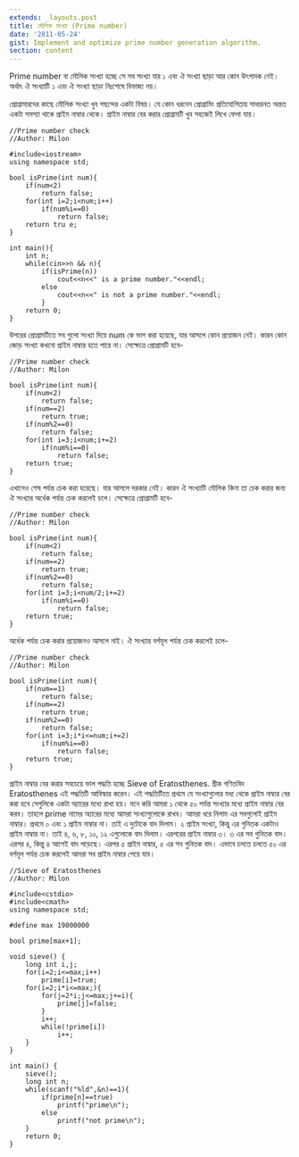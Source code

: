 ```yaml
---
extends: _layouts.post
title: মৌলিক সংখ্যা (Prime number)
date: '2011-05-24'
gist: Implement and optimize prime number generation algorithm.
section: content
---
```


Prime number বা মৌলিক সংখ্যা হচ্ছে সে সব সংখ্যা যার ১ এবং ঐ সংখ্যা ছাড়া আর কোন উৎপাদক নেই। অর্থাৎ ঐ সংখ্যাটি ১ এবং ঐ সংখ্যা ছাড়া নিঃশেষে বিভাজ্য নয়।

প্রোগ্রামারদের কাছে মৌলিক সংখ্যা খুব পছন্দের একটা বিষয়। যে কোন ধরনেন প্রোগ্রামিং প্রতিযোগিতায় সাধারনত অন্তত একটা সমস্যা থাকে প্রাইম নাম্বার থেকে। প্রাইম নাম্বার বের করার প্রোগ্রামটি খুব সহজেই লিখে ফেলা যায়।

```
//Prime number check
//Author: Milon

#include<iostream>
using namespace std;

bool isPrime(int num){
    if(num<2)
        return false;
    for(int i=2;i<num;i++)
        if(num%i==0)
            return false;
    return tru e;
}

int main(){
    int n;
    while(cin>>n && n){
        if(isPrime(n))
            cout<<n<<" is a prime number."<<endl;
        else
            cout<<n<<" is not a prime number."<<endl;
        }
    return 0;
}
```

উপরের প্রোগ্রামটিতে সব গুলো সংখ্যা দিয়ে num কে ভাগ করা হয়েছে, যার আসলে কোন প্রয়োজন নেই। কারন কোন জোড় সংখ্যা কখনো প্রাইম নাম্বার হতে পারে না। সেক্ষেত্রে প্রোগ্রামটি হবে-

```
//Prime number check
//Author: Milon

bool isPrime(int num){
    if(num<2)
        return false;
    if(num==2)
        return true;
    if(num%2==0)
        return false;
    for(int i=3;i<num;i+=2)
        if(num%i==0)
            return false;
    return true;
}
```

এখানেও শেষ পর্যন্ত চেক করা হয়েছে। যার আসলে দরকার নেই। কারন ঐ সংখ্যাটি মৌলিক কিনা তা চেক করার জন্য ঐ সংখ্যার অর্ধেক পর্যন্ত চেক করলেই চলে। সেক্ষেত্রে প্রোগ্রামটি হবে-

```
//Prime number check
//Author: Milon

bool isPrime(int num){
    if(num<2)
        return false;
    if(num==2)
        return true;
    if(num%2==0)
        return false;
    for(int i=3;i<num/2;i+=2)
        if(num%i==0)
            return false;
    return true;
}
```

অর্ধেক পর্যন্ত চেক করার প্রয়োজনও আসলে নাই। ঐ সংখ্যার বর্গমূল পর্যন্ত চেক করলেই চলে-

```
//Prime number check
//Author: Milon

bool isPrime(int num){
    if(num==1)
        return false;
    if(num==2)
        return true;
    if(num%2==0)
        return false;
    for(int i=3;i*i<=num;i+=2)
        if(num%i==0)
            return false;
    return true;
}
```

প্রাইম নাম্বার বের করার সবচেয়ে ভাল পদ্ধতি হচ্ছে Sieve of Eratosthenes. গ্রীক গণিতবিদ Eratosthenes এই পদ্ধতিটি আবিস্কার করেন। এই পদ্ধতিটিতে প্রথমে যে সংখ্যাগুলোর মধ্য থেকে প্রাইম নাম্বার বের করা হবে সেগুলিকে একটা অ্যারের মধ্যে রাখা হয়। মনে করি আমরা ১ থেকে ৫০ পর্যন্ত সংখ্যার মধ্যে প্রাইম নাম্বার বের করব। তাহলে prime নামের অ্যারের মধ্যে আমরা সংখ্যাগুলোকে রাখব। আমরা ধরে নিলাম এর সবগুলোই প্রাইম নাম্বার। প্রথমে ০ এবং ১ প্রাইম নাম্বার না। তাই এ দুটোকে বাদ দিলাম। ২ প্রাইম সংখ্যা, কিন্তু এর গুনিতক একটাও প্রাইম নাম্বার না। তাই ৪, ৬, ৮, ১০, ১২ এগুলোকে বাদ দিলাম। এরপরের প্রাইম নাম্বার ৩। ৩ এর সব গুনিতক বাদ। এরপর ৪, কিন্তু ৪ আগেই বাদ পড়েছে। এরপর ৫ প্রাইম নাম্বার, ৫ এর সব গুনিতক বাদ। এভাবে চলতে চলতে ৫০ এর বর্গমূল পর্যন্ত চেক করলেই আমরা সব প্রাইম নাম্বার পেয়ে যাব।

```
//Sieve of Eratosthenes
//Author: Milon

#include<cstdio>
#include<cmath>
using namespace std;

#define max 19000000

bool prime[max+1];

void sieve() {
    long int i,j;
    for(i=2;i<=max;i++)
        prime[i]=true;
    for(i=2;i*i<=max;){
        for(j=2*i;j<=max;j+=i){
            prime[j]=false;
        }
        i++;
        while(!prime[i])
            i++;
    }
}

int main() {
    sieve();
    long int n;
    while(scanf("%ld",&n)==1){
        if(prime[n]==true)
            printf("prime\n");
        else
            printf("not prime\n");
    }
    return 0;
}
```
